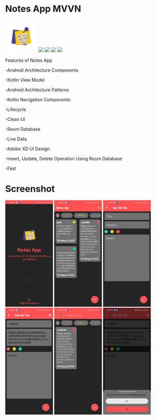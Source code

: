 # Notes App MVVN
<img src="app/src/main/res/drawable-v24/logo.png" width="20%" height="20%">
<a href="app/build.gradle" ><img src="https://img.shields.io/badge/minsdk-29-yellow.svg"></a>
<a href="app/Notes_App_base.apk?raw=true" ><img src="https://img.shields.io/badge/download-APK-E53935.svg"></a>
<a href="app/build.gradle" ><img src="https://img.shields.io/badge/platform-Android-00E676.svg"></a>
<a href="app/build.gradle" ><img src=https://img.shields.io/badge/language-kotlin-orange.svg></a>

Features of Notes App

-Android Architecture Components

-Kotlin View Model

-Android Architecture Patterns

-Kotlin Navigation Components

-Lifecycle

-Clean UI

-Room Database

-Live Data

-Adobe XD UI Design

-Insert, Update, Delete Operation Using Room Database

-Fast
# Screenshot 
<img alt="splash_screen" src="screenshot/activity_splash_screen.jpg" width="30%" > <img alt="main_screen.jpg" src="screenshot/activity_main_screen.jpg" width="30%" > <img alt="fragment_create" src="screenshot/fragment_create.jpg" width="30%" > 
<img alt="fragment_edit" src="screenshot/fragment_edit.jpg" width="30%" > <img alt="oderby_level_and_search" src="screenshot/oderby_level_and_search.jpg" width="30%" > <img alt="dialog_delete_in_fragment_edit" src="screenshot/dialog_delete_in_fragment_edit.jpg" width="30%" > 
